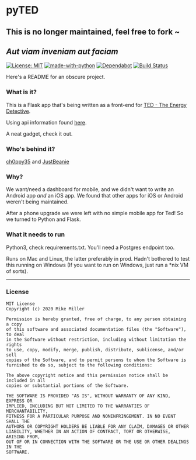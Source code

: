 # pyTED

## This is no longer maintained, feel free to fork ~

## _Aut viam inveniam aut faciam_

[![License: MIT](https://img.shields.io/badge/License-MIT-blue.svg)](https://opensource.org/licenses/MIT)
[![made-with-python](https://img.shields.io/badge/Made%20with-Python-1f425f.svg)](https://www.python.org/)
[![Dependabot](https://badgen.net/badge/icon/dependabot?icon=dependabot&label)](https://dependabot.com/)
[![Build Status](https://travis-ci.com/ch0ppy35/pyTed.svg?branch=dev)](https://travis-ci.com/ch0ppy35/pyTed)

Here's a README for an obscure project.

### What is it?

This is a Flask app that's being written as a front-end for
[TED - The Energy Detective](https://www.theenergydetective.com/).

Using api information found [here](http://files.theenergydetective.com/docs/TED5000-API-R330.pdf).

A neat gadget, check it out.

### Who's behind it?

[ch0ppy35](https://github.com/ch0ppy35) and [JustBeanie](https://github.com/JustBeanie)

### Why?

We want/need a dashboard for mobile, and we didn't want to write an Android app _and_ an iOS app. 
We found that other apps for iOS or Android weren't being maintained. 

After a phone upgrade we were left with no simple mobile app for Ted!
So we turned to Python and Flask.

### What it needs to run

Python3, check requirements.txt.  You'll need a Postgres endpoint too.

Runs on Mac and Linux, the latter preferably in prod. 
Hadn't bothered to test this running on Windows (If you want to run on Windows, just run a *nix VM of sorts).


---

### License

```license
MIT License
Copyright (c) 2020 Mike Miller

Permission is hereby granted, free of charge, to any person obtaining a copy
of this software and associated documentation files (the "Software"), to deal
in the Software without restriction, including without limitation the rights
to use, copy, modify, merge, publish, distribute, sublicense, and/or sell
copies of the Software, and to permit persons to whom the Software is
furnished to do so, subject to the following conditions:

The above copyright notice and this permission notice shall be included in all
copies or substantial portions of the Software.

THE SOFTWARE IS PROVIDED "AS IS", WITHOUT WARRANTY OF ANY KIND, EXPRESS OR
IMPLIED, INCLUDING BUT NOT LIMITED TO THE WARRANTIES OF MERCHANTABILITY,
FITNESS FOR A PARTICULAR PURPOSE AND NONINFRINGEMENT. IN NO EVENT SHALL THE
AUTHORS OR COPYRIGHT HOLDERS BE LIABLE FOR ANY CLAIM, DAMAGES OR OTHER
LIABILITY, WHETHER IN AN ACTION OF CONTRACT, TORT OR OTHERWISE, ARISING FROM,
OUT OF OR IN CONNECTION WITH THE SOFTWARE OR THE USE OR OTHER DEALINGS IN THE
SOFTWARE.
```